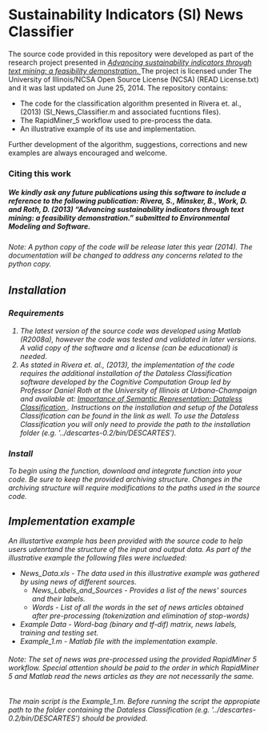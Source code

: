 Sustainability Indicators (SI) News Classifier
==================
The source code provided in this repository were developed as part of the research project presented in <a href="http://hdl.handle.net/2142/45309"> <i> Advancing sustainability indicators through text mining: a feasibility demonstration. </i></a> The project is licensed under The University of Illinois/NCSA Open Source License (NCSA) (READ License.txt) and it was last updated on June 25, 2014. The repository contains:
<ul>
<li> The code for the classification algorithm presented in Rivera et. al., (2013) (SI_News_Classifier.m  and associated fucntions files). </li>
<li> The RapidMiner_5 workflow used to pre-process the data. </li>
<li> An illustrative example of its use and implementation. </li>
</ul>

Further development of the algorithm, suggestions, corrections and new examples are always encouraged and welcome.

### Citing this work
##### We kindly ask any future publications using this software to include a reference to the following publication:   Rivera, S., Minsker, B., Work, D. and Roth, D. (2013) “Advancing sustainability indicators through text mining: a feasibility demonstration.” <i> submitted to Environmental Modeling and Software.

###### Note: A python copy of the code will be release later this year (2014). The documentation will be changed to address any concerns related to the python copy.


## Installation

### Requirements
<ol>
<li> The latest version of the source code was developed using Matlab (R2008a), however the code was tested and validated in later versions. A valid copy of the software and a license (can be educational) is needed.
</li>
 
<li> As stated in Rivera et. al., (2013), the implementation of the code requires the additional installation of the <i>Dataless Classification</i> software developed by the Cognitive Computation Group led by Professor Daniel Roth at the University of Illinois at Urbana-Champaign and available at: <a href = 'http://cogcomp.cs.illinois.edu/page/software_view/Descartes'> <i> Importance of Semantic Representation: Dataless Classification </i></a>. Instructions on the installation and setup of the <i> Dataless Classification </i> can be found in the link as well. To use the <i> Dataless Classification <i/> you will only need to provide the path to the installation folder (e.g. '../descartes-0.2/bin/DESCARTES').
</li>
</ol>


### Install

To begin using the function, download and integrate function into your code. Be sure to keep the provided archiving structure. Changes in the archiving structure will require modifications to the paths used in the source code.

## Implementation example

An illustartive example has been provided with the source code to help users udenrtand the structure of the input and output data. As part of the illustrative example the following files were inclueded:

<ul>
<li> News_Data.xls - The data used in this illustrative example was gathered by using news of different sources.
<ul>
<li> News_Labels_and_Sources - Provides a list of the news' sources and their labels.
<li> Words - List of all the words in the set of news articles obtained after pre-processing (tokenization and elimination of stop-words)
</ul>
<li> Example Data - Word-bag (binary and tf-dif) matrix, news labels, training and testing set.
<li> Example_1.m - Matlab file with the implementation example.
</ul>

###### Note: The set of news was pre-processed using the provided RapidMiner 5 workflow. Special attention should be paid to the order in which RapidMiner 5 and Matlab read the news articles as they are not necessarily the same.

The main script is the Example_1.m. Before running the script the appropiate path to the folder containing the <i>Dataless Classification </i> (e.g. '../descartes-0.2/bin/DESCARTES') should be provided.


